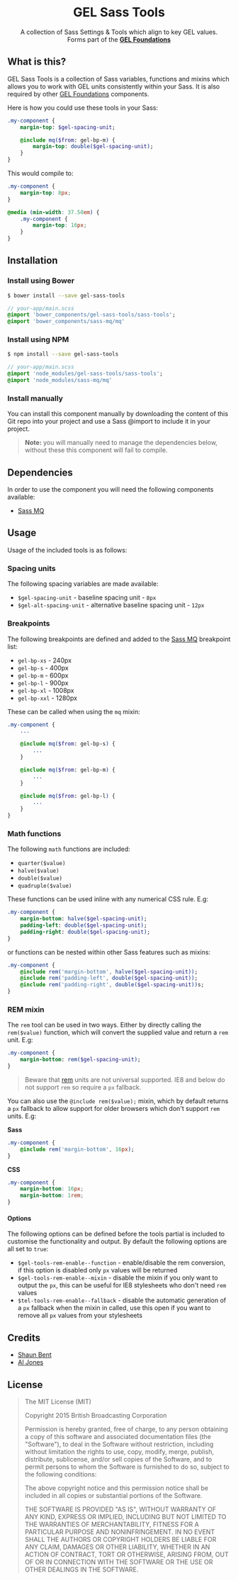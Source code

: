 <h1 align="center">GEL Sass Tools</h1>
<p align="center">
    A collection of Sass Settings & Tools which align to key GEL values.<br />
    Forms part of the <a href="https://github.com/bbc/gel-foundations" target="_blank"><b>GEL Foundations</b></a>
</p>

## What is this?

GEL Sass Tools is a collection of Sass variables, functions and mixins which allows you to work with GEL units consistently within your Sass. It is also required by other [GEL Foundations](https://github.com/bbc/gel-foundations) components.

Here is how you could use these tools in your Sass:

```sass
.my-component {
    margin-top: $gel-spacing-unit;

    @include mq($from: gel-bp-m) {
        margin-top: double($gel-spacing-unit);
    }
}
```

This would compile to:

```css
.my-component {
    margin-top: 8px;
}

@media (min-width: 37.50em) {
    .my-component {
        margin-top: 16px;
    }
}
```

## Installation

### Install using Bower

```bash
$ bower install --save gel-sass-tools
```

```sass
// your-app/main.scss
@import 'bower_components/gel-sass-tools/sass-tools';
@import 'bower_components/sass-mq/mq'
```

### Install using NPM

```bash
$ npm install --save gel-sass-tools
```

```sass
// your-app/main.scss
@import 'node_modules/gel-sass-tools/sass-tools';
@import 'node_modules/sass-mq/mq'
```

### Install manually

You can install this component manually by downloading the content of this Git repo into your project and use a Sass @import to include it in your project.

> **Note:** you will manually need to manage the dependencies below, without these this component will fail to compile.

## Dependencies

In order to use the component you will need the following components available:

- [Sass MQ](https://github.com/sass-mq/sass-mq)

## Usage

Usage of the included tools is as follows:

### Spacing units

The following spacing variables are made available:

- `$gel-spacing-unit` - baseline spacing unit - `8px`
- `$gel-alt-spacing-unit` - alternative baseline spacing unit - `12px`

### Breakpoints

The following breakpoints are defined and added to the [Sass MQ](https://github.com/sass-mq/sass-mq) breakpoint list:

- `gel-bp-xs` - 240px
- `gel-bp-s` - 400px
- `gel-bp-m` - 600px
- `gel-bp-l` - 900px
- `gel-bp-xl` - 1008px
- `gel-bp-xxl` - 1280px

These can be called when using the `mq` mixin:

```sass
.my-component {
    ...

    @include mq($from: gel-bp-s) {
        ...
    }

    @include mq($from: gel-bp-m) {
        ...
    }

    @include mq($from: gel-bp-l) {
        ...
    }
}
```

### Math functions

The following `math` functions are included:

- `quarter($value)`
- `halve($value)`
- `double($value)`
- `quadruple($value)`

These functions can be used inline with any numerical CSS rule. E.g:

```sass
.my-component {
    margin-bottom: halve($gel-spacing-unit);
    padding-left: double($gel-spacing-unit);
    padding-right: double($gel-spacing-unit);
}
```

or functions can be nested within other Sass features such as mixins:

```sass
.my-component {
    @include rem('margin-bottom', halve($gel-spacing-unit));
    @include rem('padding-left', double($gel-spacing-unit));
    @include rem('padding-right', double($gel-spacing-unit))s;
}
```

### REM mixin

The `rem` tool can be used in two ways. Either by directly calling the `rem($value)` function, which will convert the supplied value and return a `rem` unit. E.g:

```sass
.my-component {
    margin-bottom: rem($gel-spacing-unit);
}
```

> Beware that [rem](http://caniuse.com/#feat=rem) units are not universal supported. IE8 and below do not support `rem` so require a `px` fallback.

You can also use the `@include rem($value);` mixin, which by default returns a `px` fallback to allow support for older browsers which don't support `rem` units. E.g:

**Sass**
```sass
.my-component {
    @include rem('margin-bottom', 16px);
}
```

**CSS**
```css
.my-component {
    margin-bottom: 16px;
    margin-bottom: 1rem;
}
```

#### Options

The following options can be defined before the tools partial is included to customise the functionality and output. By default the following options are all set to `true`:

- `$gel-tools-rem-enable--function` - enable/disable the rem conversion, if this option is disabled only `px` values will be returned
- `$gel-tools-rem-enable--mixin` - disable the mixin if you only want to output the `px`, this can be useful for IE8 stylesheets who don't need `rem` values
- `$tel-tools-rem-enable--fallback` - disable the automatic generation of a `px` fallback when the mixin in called, use this open if you want to remove all `px` values from your stylesheets

## Credits

- [Shaun Bent](https://twitter.com/shaunbent)
- [Al Jones](https://twitter.com/Itsaljones)

## License

> The MIT License (MIT)
>
> Copyright 2015 British Broadcasting Corporation
>
> Permission is hereby granted, free of charge, to any person obtaining a copy of
> this software and associated documentation files (the "Software"), to deal in
> the Software without restriction, including without limitation the rights to
> use, copy, modify, merge, publish, distribute, sublicense, and/or sell copies of
> the Software, and to permit persons to whom the Software is furnished to do so,
> subject to the following conditions:
>
> The above copyright notice and this permission notice shall be included in all
> copies or substantial portions of the Software.
>
> THE SOFTWARE IS PROVIDED "AS IS", WITHOUT WARRANTY OF ANY KIND, EXPRESS OR
> IMPLIED, INCLUDING BUT NOT LIMITED TO THE WARRANTIES OF MERCHANTABILITY, FITNESS
> FOR A PARTICULAR PURPOSE AND NONINFRINGEMENT. IN NO EVENT SHALL THE AUTHORS OR
> COPYRIGHT HOLDERS BE LIABLE FOR ANY CLAIM, DAMAGES OR OTHER LIABILITY, WHETHER
> IN AN ACTION OF CONTRACT, TORT OR OTHERWISE, ARISING FROM, OUT OF OR IN
> CONNECTION WITH THE SOFTWARE OR THE USE OR OTHER DEALINGS IN THE SOFTWARE.
